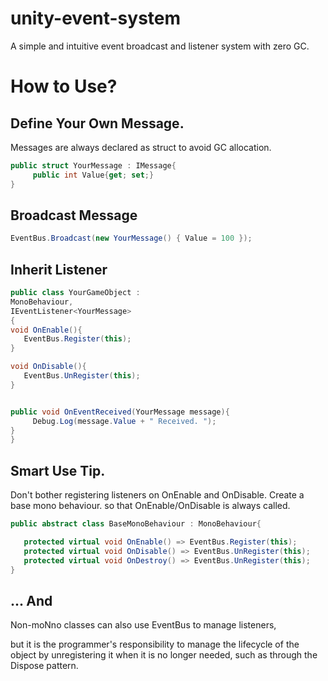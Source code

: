 # unity-event-system

A simple and intuitive event broadcast and listener system with zero GC. 


# How to Use?

## Define Your Own Message.

Messages are always declared as struct to avoid GC allocation. 

```cs
public struct YourMessage : IMessage{
     public int Value{get; set;}
}
```


## Broadcast Message

```cs
EventBus.Broadcast(new YourMessage() { Value = 100 });
```


## Inherit Listener
```cs
public class YourGameObject :
MonoBehaviour, 
IEventListener<YourMessage>
{
void OnEnable(){
   EventBus.Register(this);
}

void OnDisable(){
   EventBus.UnRegister(this);
}


public void OnEventReceived(YourMessage message){
     Debug.Log(message.Value + " Received. ");
}
}
```

 


## Smart Use Tip.

Don't bother registering listeners on OnEnable and OnDisable. 
Create a base mono behaviour. so that OnEnable/OnDisable is always called.

```cs
public abstract class BaseMonoBehaviour : MonoBehaviour{

   protected virtual void OnEnable() => EventBus.Register(this);
   protected virtual void OnDisable() => EventBus.UnRegister(this); 
   protected virtual void OnDestroy() => EventBus.UnRegister(this); 
}
```


## ... And

Non-moNno classes can also use EventBus to manage listeners,

but it is the programmer's responsibility to manage the lifecycle of the object by unregistering it when it is no longer needed, such as through the Dispose pattern. 
